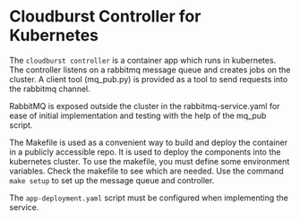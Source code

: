 # Cloudburst Controller for Kubernetes

The `cloudburst controller` is a container app which runs in kubernetes. The controller listens on a rabbitmq message queue and creates jobs on the cluster. A client tool (mq_pub.py) is provided as a tool to send requests into the rabbitmq channel.

RabbitMQ is exposed outside the cluster in the rabbitmq-service.yaml for ease of initial implementation and testing with the help of the mq_pub script.

The Makefile is used as a convenient way to build and deploy the container in a publicly accessible repo. It is used to deploy the components into the kubernetes cluster. To use the makefile, you must define some environment variables. Check the makefile to see which are needed. Use the command `make setup` to set up the message queue and controller.


The `app-deployment.yaml` script must be configured when implementing the service.
